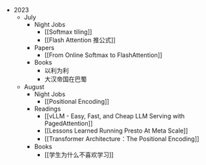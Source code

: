 - 2023
	- July
		- Night Jobs
			- [[Softmax tiling]]
			- [[Flash Attention 推公式]]
		- Papers
			- [[From Online Softmax to FlashAttention]]
		- Books
			- 以利为利
			- 大汉帝国在巴蜀
	- August
		- Night Jobs
			- [[Positional Encoding]]
		- Readings
			- [[vLLM - Easy, Fast, and Cheap LLM Serving with PagedAttention]]
			- [[Lessons Learned Running Presto At Meta Scale]]
			- [[Transformer Architecture：The Positional Encoding]]
		- Books
			- [[学生为什么不喜欢学习]]
